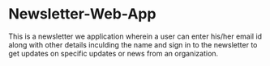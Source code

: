 # Newsletter-Web-App

This is a newsletter we application wherein a user can enter his/her email id along with other details inculding the name and sign in to the newsletter to get updates 
on specific updates or news from an organization.
